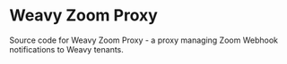 # Weavy Zoom Proxy

Source code for Weavy Zoom Proxy - a proxy managing Zoom Webhook notifications to Weavy tenants.


